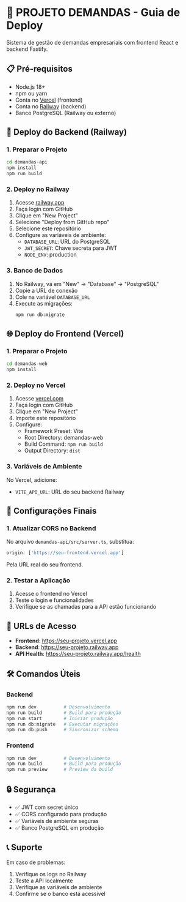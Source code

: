 # 🚀 PROJETO DEMANDAS - Guia de Deploy

Sistema de gestão de demandas empresariais com frontend React e backend Fastify.

## 📋 Pré-requisitos

- Node.js 18+
- npm ou yarn
- Conta no [Vercel](https://vercel.com) (frontend)
- Conta no [Railway](https://railway.app) (backend)
- Banco PostgreSQL (Railway ou externo)

## 🚀 Deploy do Backend (Railway)

### 1. Preparar o Projeto
```bash
cd demandas-api
npm install
npm run build
```

### 2. Deploy no Railway
1. Acesse [railway.app](https://railway.app)
2. Faça login com GitHub
3. Clique em "New Project"
4. Selecione "Deploy from GitHub repo"
5. Selecione este repositório
6. Configure as variáveis de ambiente:
   - `DATABASE_URL`: URL do PostgreSQL
   - `JWT_SECRET`: Chave secreta para JWT
   - `NODE_ENV`: production

### 3. Banco de Dados
1. No Railway, vá em "New" → "Database" → "PostgreSQL"
2. Copie a URL de conexão
3. Cole na variável `DATABASE_URL`
4. Execute as migrações:
   ```bash
   npm run db:migrate
   ```

## 🌐 Deploy do Frontend (Vercel)

### 1. Preparar o Projeto
```bash
cd demandas-web
npm install
```

### 2. Deploy no Vercel
1. Acesse [vercel.com](https://vercel.com)
2. Faça login com GitHub
3. Clique em "New Project"
4. Importe este repositório
5. Configure:
   - Framework Preset: Vite
   - Root Directory: demandas-web
   - Build Command: `npm run build`
   - Output Directory: `dist`

### 3. Variáveis de Ambiente
No Vercel, adicione:
- `VITE_API_URL`: URL do seu backend Railway

## 🔧 Configurações Finais

### 1. Atualizar CORS no Backend
No arquivo `demandas-api/src/server.ts`, substitua:
```typescript
origin: ['https://seu-frontend.vercel.app']
```
Pela URL real do seu frontend.

### 2. Testar a Aplicação
1. Acesse o frontend no Vercel
2. Teste o login e funcionalidades
3. Verifique se as chamadas para a API estão funcionando

## 📱 URLs de Acesso

- **Frontend**: https://seu-projeto.vercel.app
- **Backend**: https://seu-projeto.railway.app
- **API Health**: https://seu-projeto.railway.app/health

## 🛠️ Comandos Úteis

### Backend
```bash
npm run dev          # Desenvolvimento
npm run build        # Build para produção
npm run start        # Iniciar produção
npm run db:migrate   # Executar migrações
npm run db:push      # Sincronizar schema
```

### Frontend
```bash
npm run dev          # Desenvolvimento
npm run build        # Build para produção
npm run preview      # Preview da build
```

## 🔒 Segurança

- ✅ JWT com secret único
- ✅ CORS configurado para produção
- ✅ Variáveis de ambiente seguras
- ✅ Banco PostgreSQL em produção

## 📞 Suporte

Em caso de problemas:
1. Verifique os logs no Railway
2. Teste a API localmente
3. Verifique as variáveis de ambiente
4. Confirme se o banco está acessível

